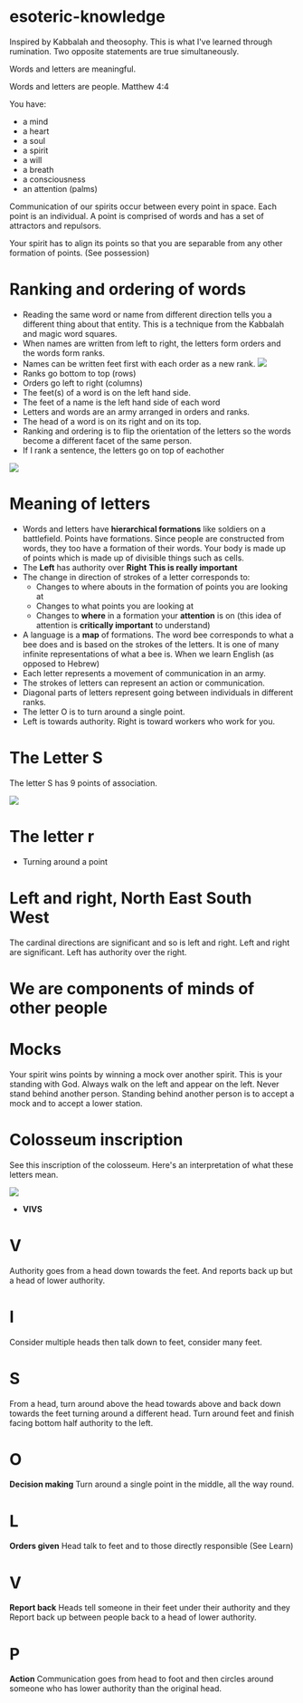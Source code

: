 # esoteric-knowledge

Inspired by Kabbalah and theosophy. This is what I've learned through rumination. Two opposite statements are true simultaneously.

Words and letters are meaningful.

Words and letters are people. Matthew 4:4

You have:
* a mind
* a heart
* a soul
* a spirit
* a will
* a breath
* a consciousness
* an attention (palms)

Communication of our spirits occur between every point in space. Each point is an individual. A point is comprised of words and has a set of attractors and repulsors.

Your spirit has to align its points so that you are separable from any other formation of points. (See possession)

# Ranking and ordering of words

* Reading the same word or name from different direction tells you a different thing about that entity. This is a technique from the Kabbalah and magic word squares.
* When names are written from left to right, the letters form orders and the words form ranks.
* Names can be written feet first with each order as a new rank.
![](bee.png)
 * Ranks go bottom to top (rows)
 * Orders go left to right (columns)
 * The feet(s) of a word is on the left hand side.
 * The feet of a name is the left hand side of each word
 * Letters and words are an army arranged in orders and ranks.
 * The head of a word is on its right and on its top.
 * Ranking and ordering is to flip the orientation of the letters so the words become a different facet of the same person.
 * If I rank a sentence, the letters go on top of eachother
 
![](ordersranks.png)
 
# Meaning of letters

* Words and letters have **hierarchical formations** like soldiers on a battlefield. Points have formations. Since people are constructed from words, they too have a formation of their words. Your body is made up of points which is made up of divisible things such as cells.
* The **Left** has authority over **Right** **This is really important**
* The change in direction of strokes of a letter corresponds to:
  * Changes to where abouts in the formation of points you are looking at
  * Changes to what points you are looking at
  * Changes to **where** in a formation your **attention** is on (this idea of attention is **critically important** to understand)
* A language is a **map** of formations.
The word bee corresponds to what a bee does and is based on the strokes of the letters. It is one of many infinite representations of what a bee is. When we learn English (as opposed to Hebrew)  
* Each letter represents a movement of communication in an army.
* The strokes of letters can represent an action or communication.
* Diagonal parts of letters represent going between individuals in different ranks.
* The letter O is to turn around a single point.
* Left is towards authority. Right is toward workers who work for you.

# The Letter S

The letter S has 9 points of association.

![](s.png)

# The letter r

* Turning around a point

# Left and right, North East South West

The cardinal directions are significant and so is left and right. Left and right are significant. Left has authority over the right.

# We are components of minds of other people

# Mocks

Your spirit wins points by winning a mock over another spirit. This is your standing with God. Always walk on the left and appear on the left. Never stand behind another person. Standing behind another person is to accept a mock and to accept a lower station.

# Colosseum inscription

See this inscription of the colosseum. Here's an interpretation of what these letters mean.

![](colosseum-inscription.jpg)

* **VIVS**

# V
Authority goes from a head down towards the feet. And reports back up but a head of lower authority.

# I

Consider multiple heads then talk down to feet, consider many feet.

# S

From a head, turn around above the head towards above and back down towards the feet turning around a different head. Turn around feet and finish facing bottom half authority to the left. 

# O

**Decision making** Turn around a single point in the middle, all the way round.

# L

**Orders given** Head talk to feet and to those directly responsible (See Learn)

# V

**Report back** Heads tell someone in their feet under their authority and they Report back up between people back to a head of lower authority.

# P

**Action** Communication goes from head to foot and then circles around someone who has lower authority than the original head.
